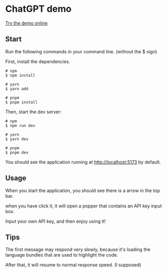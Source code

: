 # ChatGPT demo

[Try the demo online](https://chatgpt-demo-glitchboyl.vercel.app/)

## Start

Run the following commands in your command line. (without the $ sign)

First, install the dependencies.

```shell
# npm
$ npm install

# yarn
$ yarn add

# pnpm
$ pnpm install
```

Then, start the dev server:

```shell
# npm
$ npm run dev

# yarn
$ yarn dev

# pnpm
$ pnpm dev
```

You should see the application running at [http://localhost:5173](http://localhost:5173) by default.

## Usage

When you start the application, you should see there is a arrow in the top bar.

when you have click it, it will open a popper that contains an API key input box.

Input your own API key, and then enjoy using it!

## Tips

The first message may respond very slowly, because it's loading the language bundles that are used to highlight the code.

After that, it will resume to normal response speed. (I supposed)
